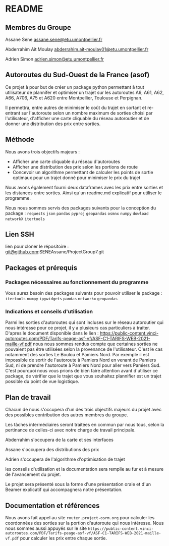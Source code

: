 # README

## Membres du Groupe

Assane Sene assane.sene@etu.umontpellier.fr

Abderrahim Ait Moulay abderrahim.ait-moulay01@etu.umontpellier.fr

Adrien Simon adrien.simon@etu.umontpellier.fr


## Autoroutes du Sud-Ouest de la France (asof)

Ce projet à pour but de créer un package python permettant à tout utilisateur de plannifer et optimiser un trajet sur les autoroutes A9, A61, A62, A66, A706, A75 et A620 entre Montpellier, Toulouse et Perpignan.

Il permettra, entre autres de minimiser le coût du trajet en sortant et re-entrant sur l'autoroute selon un nombre maximum de sorties choisi par l'utilisateur, d'afficher une carte cliquable du réseau autoroutier et de donner une distribution des prix entre sorties.

## Méthode 

Nous avons trois objectifs majeurs :

- Afficher une carte cliquable du réseau d'autoroutes
- Afficher une distribution des prix selon les portions de route
- Concevoir un algorithme permettant de calculer les points de sortie optimaux pour un trajet donné pour minimiser le prix du trajet 


Nous avons également fourni deux dataframes avec les prix entre sorties et les distances entre sorties. Ainsi qu'un readme.md explicatif pour utiliser le programme. 

Nous nous sommes servis des packages suivants pour la conception du package : `requests` `json` `pandas` `pyproj` `geopandas` `osmnx` `numpy` `dowload` `networkX` `itertools`



## Lien SSH 

lien pour cloner le répositoire : git@github.com:SENEAssane/ProjectGroup7.git

## Packages et prérequis

### Packages nécessaires au fonctionnement du programme

Vous aurez besoin des packages suivants pour pouvoir utiliser le package : `itertools` `numpy` `ipywidgets` `pandas` `networkx` `geopandas`

### Indications et conseils d'utilisation

Parmi les sorties d'autoroutes qui sont incluses sur le réseau autoroutier qui nous intéresse pour ce projet, il y a plusieurs cas particuliers à traiter. D'apres le document disponible dans le lien : https://public-content.vinci-autoroutes.com/PDF/Tarifs-peage-asf-vf/ASF-C1-TARIFS-WEB-2021-maille-vf.pdf nous nous sommes rendus compte que certaines sorties ne pouvaient pas être utilisées selon la provenance de l'utilisateur. C'est le cas notamment des sorties Le Boulou et Pamiers Nord. Par exemple il est impossible de sortir de l'autoroute à Pamiers Nord en venant de Pamiers Sud, ni de prendre l'autoroute à Pamiers Nord pour aller vers Pamiers Sud. C'est pourquoi nous vous prions de bien faire attention avant d'utiliser ce package, de vérifier que le trajet que vous souhaitez plannifier est un trajet possible du point de vue logistique.


## Plan de travail

Chacun de nous s'occupera d'un des trois objectifs majeurs du projet avec des possibles contribution des autres membres du groupe.

Les tâches intermédiaires seront traitées en commun par nous tous, selon la pertinance de celles-ci avec notre charge de travail principale.



Abderrahim s'occupera de la carte et ses interfaces

Assane s'occupera des distributions des prix

Adrien s'occupera de l'algorithme d'optimisation de trajet

les conseils d'utilisation et la documentation sera remplie au fur et à mesure de l'avancement du projet.

Le projet sera présenté sous la forme d'une présentation orale et d'un Beamer explicatif qui accompagnera notre présentation.

## Documentation et références

Nous avons fait appel au site `router.project-osrm.org` pour calculer les coordonnées des sorties sur la portion d'autoroute qui nous intéresse. Nous nous sommes aussi appuyés sur le site `https://public-content.vinci-autoroutes.com/PDF/Tarifs-peage-asf-vf/ASF-C1-TARIFS-WEB-2021-maille-vf.pdf` pour calculer les prix entre chaque sortie. 